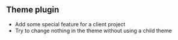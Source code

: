 ## Theme plugin

* Add some special feature for a client project
* Try to change nothing in the theme without using a child theme
